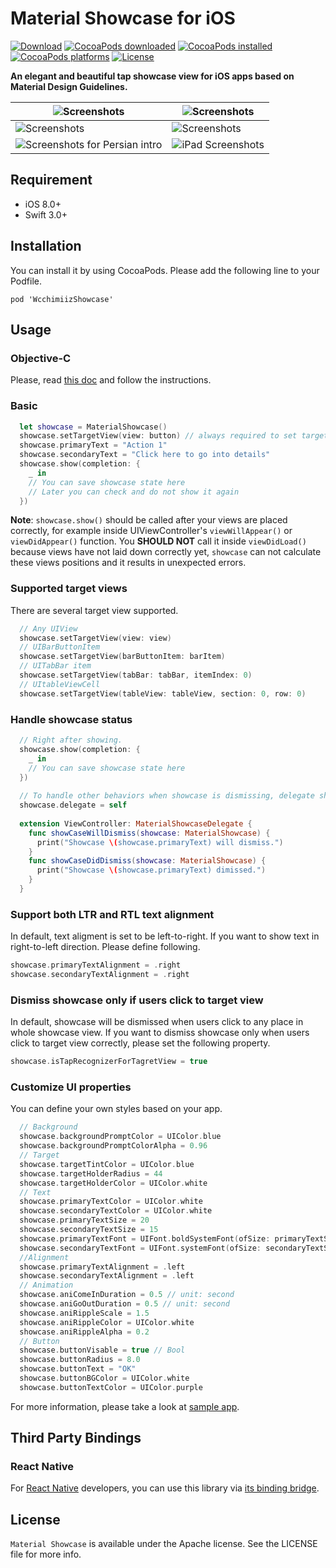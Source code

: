 # Material Showcase for iOS

[![Download](https://img.shields.io/cocoapods/v/MaterialShowcase.svg)](https://cocoapods.org/pods/MaterialShowcase)
[![CocoaPods downloaded](https://img.shields.io/cocoapods/dt/MaterialShowcase.svg)](https://cocoapods.org/pods/MaterialShowcase)
[![CocoaPods installed](https://img.shields.io/cocoapods/at/MaterialShowcase.svg)](https://cocoapods.org/pods/MaterialShowcase)
[![CocoaPods platforms](https://img.shields.io/cocoapods/p/MaterialShowcase.svg)](https://cocoapods.org/pods/MaterialShowcase)
[![License](https://img.shields.io/badge/license-Apache%202-4EB1BA.svg?style=flat-square)](https://www.apache.org/licenses/LICENSE-2.0.html)  

**An elegant and beautiful tap showcase view for iOS apps based on Material Design Guidelines.**  

| ![Screenshots](https://github.com/aromajoin/material-showcase-ios/blob/master/art/material-showcase.gif) | ![Screenshots](https://github.com/aromajoin/material-showcase-ios/blob/master/art/demo2.png) |
| ---------------------------------------- | ---------------------------------------- |
| ![Screenshots](https://github.com/aromajoin/material-showcase-ios/blob/master/art/demo3.png) | ![Screenshots](https://github.com/aromajoin/material-showcase-ios/blob/master/art/demo4.png) |
| ![Screenshots for Persian intro](https://raw.githubusercontent.com/aromajoin/material-showcase-ios/master/art/demo-persian.jpg) | ![iPad Screenshots](https://raw.githubusercontent.com/Husseinhj/material-showcase-ios/master/art/iPad-Screenshot.png)  |


## Requirement
* iOS 8.0+
* Swift 3.0+

## Installation
You can install it by using CocoaPods. Please add the following line to your Podfile.   
```
pod 'WcchimiizShowcase'
```

## Usage

### Objective-C

Please, read [this doc](https://github.com/Husseinhj/material-showcase-ios/blob/master/docs-standalone/Objective-C.md) and follow the instructions.

### Basic
```swift
  let showcase = MaterialShowcase()
  showcase.setTargetView(view: button) // always required to set targetView
  showcase.primaryText = "Action 1"
  showcase.secondaryText = "Click here to go into details"
  showcase.show(completion: {
    _ in
    // You can save showcase state here
    // Later you can check and do not show it again
  })
```
**Note**: `showcase.show()` should be called after your views are placed correctly, for example inside UIViewController's  `viewWillAppear()` or `viewDidAppear()` function. You **SHOULD NOT** call it inside `viewDidLoad()` because views have not laid down correctly yet, `showcase` can not calculate these views positions and it results in unexpected errors.

### Supported target views
There are several target view supported.  

```swift
  // Any UIView
  showcase.setTargetView(view: view)
  // UIBarButtonItem
  showcase.setTargetView(barButtonItem: barItem)
  // UITabBar item
  showcase.setTargetView(tabBar: tabBar, itemIndex: 0)
  // UItableViewCell
  showcase.setTargetView(tableView: tableView, section: 0, row: 0)
```
### Handle showcase status
```swift
  // Right after showing.
  showcase.show(completion: {
    _ in
    // You can save showcase state here
  })
  
  // To handle other behaviors when showcase is dismissing, delegate should be declared.
  showcase.delegate = self
  
  extension ViewController: MaterialShowcaseDelegate {
    func showCaseWillDismiss(showcase: MaterialShowcase) {
      print("Showcase \(showcase.primaryText) will dismiss.")
    }
    func showCaseDidDismiss(showcase: MaterialShowcase) {
      print("Showcase \(showcase.primaryText) dimissed.")
    }
  }
```
### Support both LTR and RTL text alignment
In default, text aligment is set to be left-to-right. If you want to show text in right-to-left direction. Please define following.
```swift
showcase.primaryTextAlignment = .right
showcase.secondaryTextAlignment = .right
```

### Dismiss showcase only if users click to target view
In default, showcase will be dismissed when users click to any place in whole showcase view.
If you want to dismiss showcase only when users click to target view correctly, please set the following property.
```swift
showcase.isTapRecognizerForTagretView = true
```

### Customize UI properties
You can define your own styles based on your app.
```swift
  // Background
  showcase.backgroundPromptColor = UIColor.blue
  showcase.backgroundPromptColorAlpha = 0.96
  // Target
  showcase.targetTintColor = UIColor.blue
  showcase.targetHolderRadius = 44
  showcase.targetHolderColor = UIColor.white
  // Text
  showcase.primaryTextColor = UIColor.white
  showcase.secondaryTextColor = UIColor.white
  showcase.primaryTextSize = 20
  showcase.secondaryTextSize = 15
  showcase.primaryTextFont = UIFont.boldSystemFont(ofSize: primaryTextSize)
  showcase.secondaryTextFont = UIFont.systemFont(ofSize: secondaryTextSize)
  //Alignment
  showcase.primaryTextAlignment = .left
  showcase.secondaryTextAlignment = .left
  // Animation
  showcase.aniComeInDuration = 0.5 // unit: second
  showcase.aniGoOutDuration = 0.5 // unit: second
  showcase.aniRippleScale = 1.5 
  showcase.aniRippleColor = UIColor.white
  showcase.aniRippleAlpha = 0.2
  // Button
  showcase.buttonVisable = true // Bool
  showcase.buttonRadius = 8.0
  showcase.buttonText = "OK"
  showcase.buttonBGColor = UIColor.white
  showcase.buttonTextColor = UIColor.purple
```

For more information, please take a look at [sample app](/Sample).

## Third Party Bindings

### React Native
For [React Native](https://github.com/facebook/react-native) developers, you can use this library via [its binding bridge](https://github.com/WCChimiiz/react-native-app-tour.git).


## License  

`Material Showcase` is available under the Apache license. See the LICENSE file for more info.
